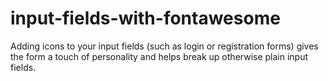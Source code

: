 # input-fields-with-fontawesome
Adding icons to your input fields (such as login or registration forms) gives the form a touch of personality and helps break up otherwise plain input fields.